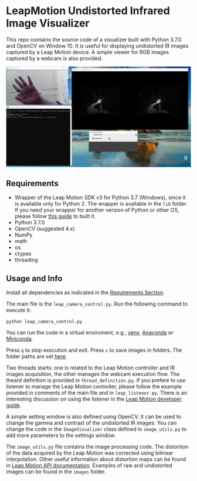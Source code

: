# LeapMotion Undistorted Infrared Image Visualizer

This repo contains the source code of a visualizer built with Python 3.7.0 and OpenCV on Window 10. It is useful for displaying undistorted IR images captured by a Leap Motion device. A simple viewer for RGB images captured by a webcam is also provided.

![GUI](images/gui1.png)

## Requirements

- Wrapper of the Leap Motion SDK v3 for Python 3.7 (Windows), since it is available only for Python 2. The wrapper is available in the `lib` folder. If you need your wrapper for another version of Python or other OS, please follow [this guide](https://support.leapmotion.com/hc/en-us/articles/360004362237-Generating-a-Python-3-3-0-Wrapper-with-SWIG-2-0-9) to built it.
- Python 3.7.0
- OpenCV (suggested 4.x)
- NumPy
- math
- os
- ctypes
- threading

## Usage and Info

Install all dependencies as indicated in the [Requirements Section](#requirements).

The main file is the `leap_camera_control.py`. 
Run the following command to execute it:
```
python leap_camera_control.py
```
You can run the code in a virtual enviroment, e.g., [venv](https://docs.python.org/3/library/venv.html), [Anaconda](https://www.anaconda.com/products/individual) or [Miniconda](https://docs.conda.io/en/latest/miniconda.html).

Press `q` to stop execution and exit. 
Press `s` to save images in folders. The folder paths are set [here](https://github.com/gruossomonica/LeapMotion_Undistorted_Image_Visualizer/blob/7f627de95ac4f857605f8243ef470872e0f050bd/leap_camera_control.py#L18-L19).

Two threads starts: one is related to the Leap Motion controller and IR images acquisition, the other manages the webcam execution flow. 
The theard definition is provided in `thread_definition.py`.
If you prefere to use listener to manage the Leap Motion controller, please follow the example provided in comments of the main file and in `leap_listener.py`.
There is an interesting discussion on using the listener in the [Leap Motion developer guide](https://developer-archive.leapmotion.com/documentation/python/devguide/Sample_Tutorial.html#id40).

A simple setting window is also defined using OpenCV. It can be used to change the gamma and contrast of the undistorted IR images.
You can change the code in the `ImageVisualizer` class defined in `image_utils.py` to add more parameters to the settings window.

The `image_utils.py` file contains the image processing code. The distortion of the data acquired by the Leap Motion was corrected using bilinear interpolation. Other useful information about distortion maps can be found in [Leap Motion API documentation](https://developer-archive.leapmotion.com/documentation/python/devguide/Leap_Images.html?proglang=python). Examples of raw and undistorted images can be found in the `images` folder.

